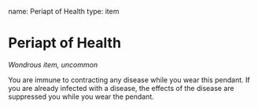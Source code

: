name: Periapt of Health
type: item

# Periapt of Health 
_Wondrous item, uncommon_ 

You are immune to contracting any disease while you wear this pendant. If you are already infected with a disease, the effects of the disease are suppressed you while you wear the pendant. 